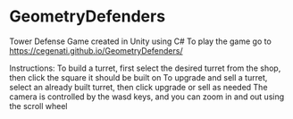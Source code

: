 # GeometryDefenders

Tower Defense Game created in Unity using C#
To play the game go to https://cegenati.github.io/GeometryDefenders/

Instructions:
To build a turret, first select the desired turret from the shop, then click the square it should be built on
To upgrade and sell a turret, select an already built turret, then click upgrade or sell as needed
The camera is controlled by the wasd keys, and you can zoom in and out using the scroll wheel

